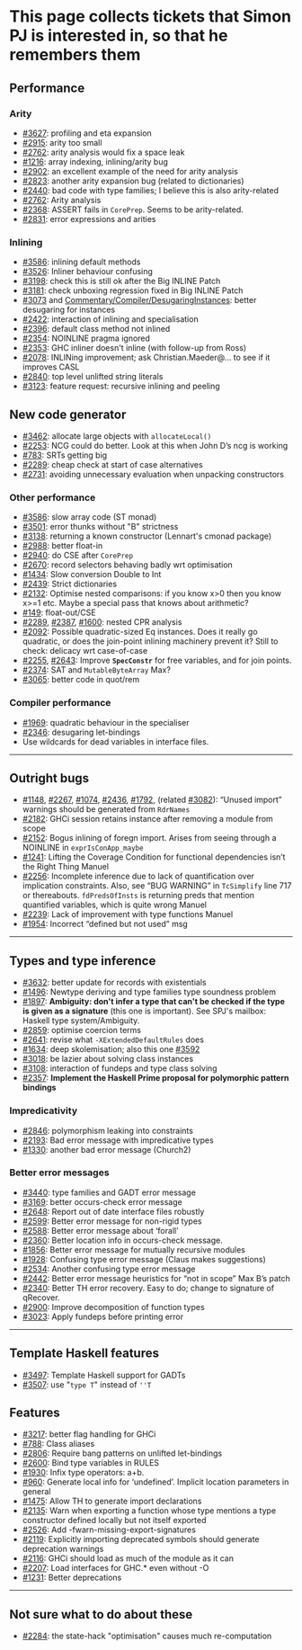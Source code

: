 # This page collects tickets that Simon PJ is interested in, so that he remembers them

## Performance

### Arity

- [\#3627](https://gitlab.haskell.org//ghc/ghc/issues/3627): profiling and eta expansion
- [\#2915](https://gitlab.haskell.org//ghc/ghc/issues/2915): arity too small
- [\#2762](https://gitlab.haskell.org//ghc/ghc/issues/2762): arity analysis would fix a space leak
- [\#1216](https://gitlab.haskell.org//ghc/ghc/issues/1216): array indexing, inlining/arity bug        
- [\#2902](https://gitlab.haskell.org//ghc/ghc/issues/2902): an excellent example of the need for arity analysis
- [\#2823](https://gitlab.haskell.org//ghc/ghc/issues/2823): another arity expansion bug (related to dictionaries)
- [\#2440](https://gitlab.haskell.org//ghc/ghc/issues/2440): bad code with type families; I believe this is also arity-related
- [\#2762](https://gitlab.haskell.org//ghc/ghc/issues/2762): Arity analysis
- [\#2368](https://gitlab.haskell.org//ghc/ghc/issues/2368): ASSERT fails in `CorePrep`.  Seems to be arity-related.
- [\#2831](https://gitlab.haskell.org//ghc/ghc/issues/2831): error expressions and arities

### Inlining

- [\#3586](https://gitlab.haskell.org//ghc/ghc/issues/3586): inlining default methods
- [\#3526](https://gitlab.haskell.org//ghc/ghc/issues/3526): Inliner behaviour confusing
- [\#3198](https://gitlab.haskell.org//ghc/ghc/issues/3198): check this is still ok after the Big INLINE Patch
- [\#3181](https://gitlab.haskell.org//ghc/ghc/issues/3181): check unboxing regression fixed in Big INLINE Patch
- [\#3073](https://gitlab.haskell.org//ghc/ghc/issues/3073) and [Commentary/Compiler/DesugaringInstances](commentary/compiler/desugaring-instances): better desugaring for instances
- [\#2422](https://gitlab.haskell.org//ghc/ghc/issues/2422): interaction of inlining and specialisation
- [\#2396](https://gitlab.haskell.org//ghc/ghc/issues/2396): default class method not inlined
- [\#2354](https://gitlab.haskell.org//ghc/ghc/issues/2354): NOINLINE pragma ignored
- [\#2353](https://gitlab.haskell.org//ghc/ghc/issues/2353): GHC inliner doesn't inline (with follow-up from Ross)
- [\#2078](https://gitlab.haskell.org//ghc/ghc/issues/2078): INLINing improvement; ask Christian.Maeder@… to see if it improves CASL
- [\#2840](https://gitlab.haskell.org//ghc/ghc/issues/2840): top level unlifted string literals
- [\#3123](https://gitlab.haskell.org//ghc/ghc/issues/3123): feature request: recursive inlining and peeling

## New code generator

- [\#3462](https://gitlab.haskell.org//ghc/ghc/issues/3462): allocate large objects with `allocateLocal()`
- [\#2253](https://gitlab.haskell.org//ghc/ghc/issues/2253): NCG could do better. Look at this when John D’s ncg is working
- [\#783](https://gitlab.haskell.org//ghc/ghc/issues/783): SRTs getting big        
- [\#2289](https://gitlab.haskell.org//ghc/ghc/issues/2289): cheap check at start of case alternatives        
- [\#2731](https://gitlab.haskell.org//ghc/ghc/issues/2731): avoiding unnecessary evaluation when unpacking constructors

### Other performance

- [\#3586](https://gitlab.haskell.org//ghc/ghc/issues/3586): slow array code (ST monad)
- [\#3501](https://gitlab.haskell.org//ghc/ghc/issues/3501): error thunks without "B" strictness
- [\#3138](https://gitlab.haskell.org//ghc/ghc/issues/3138): returning a known constructor (Lennart's cmonad package)
- [\#2988](https://gitlab.haskell.org//ghc/ghc/issues/2988): better float-in
- [\#2940](https://gitlab.haskell.org//ghc/ghc/issues/2940): do CSE after `CorePrep`
- [\#2670](https://gitlab.haskell.org//ghc/ghc/issues/2670): record selectors behaving badly wrt optimisation
- [\#1434](https://gitlab.haskell.org//ghc/ghc/issues/1434): Slow conversion Double to Int        
- [\#2439](https://gitlab.haskell.org//ghc/ghc/issues/2439): Strict dictionaries        
- [\#2132](https://gitlab.haskell.org//ghc/ghc/issues/2132): Optimise nested comparisons: if you know x\>0 then you know x\>=1 etc.  Maybe a special pass that knows about arithmetic?        
- [\#149](https://gitlab.haskell.org//ghc/ghc/issues/149): float-out/CSE        
- [\#2289](https://gitlab.haskell.org//ghc/ghc/issues/2289), [\#2387](https://gitlab.haskell.org//ghc/ghc/issues/2387), [\#1600](https://gitlab.haskell.org//ghc/ghc/issues/1600): nested CPR analysis        
- [\#2092](https://gitlab.haskell.org//ghc/ghc/issues/2092): Possible quadratic-sized Eq instances. Does it really go quadratic, or does the join-point inlining machinery prevent it?  Still to check: delicacy wrt case-of-case
- [\#2255](https://gitlab.haskell.org//ghc/ghc/issues/2255), [\#2643](https://gitlab.haskell.org//ghc/ghc/issues/2643): Improve **`SpecConstr`** for free variables, and for join points.
- [\#2374](https://gitlab.haskell.org//ghc/ghc/issues/2374): SAT and `MutableByteArray`        Max?
- [\#3065](https://gitlab.haskell.org//ghc/ghc/issues/3065): better code in quot/rem

### Compiler performance

- [\#1969](https://gitlab.haskell.org//ghc/ghc/issues/1969): quadratic behaviour in the specialiser
- [\#2346](https://gitlab.haskell.org//ghc/ghc/issues/2346): desugaring let-bindings
- Use wildcards for dead variables in interface files.

---

## Outright bugs

- [\#1148](https://gitlab.haskell.org//ghc/ghc/issues/1148), [\#2267](https://gitlab.haskell.org//ghc/ghc/issues/2267), [\#1074](https://gitlab.haskell.org//ghc/ghc/issues/1074), [\#2436](https://gitlab.haskell.org//ghc/ghc/issues/2436), [\#1792](https://gitlab.haskell.org//ghc/ghc/issues/1792), (related [\#3082](https://gitlab.haskell.org//ghc/ghc/issues/3082)): “Unused import” warnings should be generated from `RdrNames`
- [\#2182](https://gitlab.haskell.org//ghc/ghc/issues/2182): GHCi session retains instance after removing a module from scope        
- [\#2152](https://gitlab.haskell.org//ghc/ghc/issues/2152): Bogus inlining of foregn import.  Arises from seeing through a NOINLINE in `exprIsConApp_maybe`
- [\#1241](https://gitlab.haskell.org//ghc/ghc/issues/1241): Lifting the Coverage Condition for functional dependencies isn’t the Right Thing        Manuel
- [\#2256](https://gitlab.haskell.org//ghc/ghc/issues/2256): Incomplete inference due to lack of quantification over implication constraints.  Also, see “BUG WARNING” in `TcSimplify` line 717 or thereabouts.  `fdPredsOfInsts` is returning preds that mention quantified variables, which is quite wrong        Manuel
- [\#2239](https://gitlab.haskell.org//ghc/ghc/issues/2239): Lack of improvement with type functions        Manuel
- [\#1954](https://gitlab.haskell.org//ghc/ghc/issues/1954): Incorrect “defined but not used” msg        

---

## Types and type inference

- [\#3632](https://gitlab.haskell.org//ghc/ghc/issues/3632): better update for records with existentials
- [\#1496](https://gitlab.haskell.org//ghc/ghc/issues/1496): Newtype deriving and type families type soundness problem
- [\#1897](https://gitlab.haskell.org//ghc/ghc/issues/1897): **Ambiguity: don't infer a type that can't be checked if the type is given as a signature** (this one is important).  See SPJ's mailbox: Haskell type system/Ambiguity.
- [\#2859](https://gitlab.haskell.org//ghc/ghc/issues/2859): optimise coercion terms
- [\#2641](https://gitlab.haskell.org//ghc/ghc/issues/2641): revise what `-XExtendedDefaultRules` does
- [\#1634](https://gitlab.haskell.org//ghc/ghc/issues/1634): deep skolemisation; also this one [\#3592](https://gitlab.haskell.org//ghc/ghc/issues/3592)
- [\#3018](https://gitlab.haskell.org//ghc/ghc/issues/3018): be lazier about solving class instances
- [\#3108](https://gitlab.haskell.org//ghc/ghc/issues/3108): interaction of fundeps and type class solving
- [\#2357](https://gitlab.haskell.org//ghc/ghc/issues/2357): **Implement the Haskell Prime proposal for polymorphic pattern bindings**

### Impredicativity

- [\#2846](https://gitlab.haskell.org//ghc/ghc/issues/2846): polymorphism leaking into constraints
- [\#2193](https://gitlab.haskell.org//ghc/ghc/issues/2193): Bad error message with impredicative types
- [\#1330](https://gitlab.haskell.org//ghc/ghc/issues/1330): another bad error message (Church2)

### Better error messages

- [\#3440](https://gitlab.haskell.org//ghc/ghc/issues/3440): type families and GADT error message
- [\#3169](https://gitlab.haskell.org//ghc/ghc/issues/3169): better occurs-check error message
- [\#2648](https://gitlab.haskell.org//ghc/ghc/issues/2648): Report out of date interface files robustly        
- [\#2599](https://gitlab.haskell.org//ghc/ghc/issues/2599): Better error message for non-rigid types        
- [\#2588](https://gitlab.haskell.org//ghc/ghc/issues/2588): Better error message about ‘forall’        
- [\#2360](https://gitlab.haskell.org//ghc/ghc/issues/2360): Better location info in occurs-check message.        
- [\#1856](https://gitlab.haskell.org//ghc/ghc/issues/1856): Better error message for mutually recursive modules        
- [\#1928](https://gitlab.haskell.org//ghc/ghc/issues/1928): Confusing type error message (Claus makes suggestions)        
- [\#2534](https://gitlab.haskell.org//ghc/ghc/issues/2534): Another confusing type error message        
- [\#2442](https://gitlab.haskell.org//ghc/ghc/issues/2442): Better error message heuristics for “not in scope”        Max B’s patch
- [\#2340](https://gitlab.haskell.org//ghc/ghc/issues/2340): Better TH error recovery.  Easy to do; change to signature of qRecover.
- [\#2900](https://gitlab.haskell.org//ghc/ghc/issues/2900): Improve decomposition of function types
- [\#3023](https://gitlab.haskell.org//ghc/ghc/issues/3023): Apply fundeps before printing error

---

## Template Haskell features

- [\#3497](https://gitlab.haskell.org//ghc/ghc/issues/3497): Template Haskell support for GADTs
- [\#3507](https://gitlab.haskell.org//ghc/ghc/issues/3507): use "`type T`" instead of `''T`

## Features

- [\#3217](https://gitlab.haskell.org//ghc/ghc/issues/3217): better flag handling for GHCi
- [\#788](https://gitlab.haskell.org//ghc/ghc/issues/788): Class aliases        
- [\#2806](https://gitlab.haskell.org//ghc/ghc/issues/2806): Require bang patterns on unlifted let-bindings        
- [\#2600](https://gitlab.haskell.org//ghc/ghc/issues/2600): Bind type variables in RULES        
- [\#1930](https://gitlab.haskell.org//ghc/ghc/issues/1930): Infix type operators:  a+b.        
- [\#960](https://gitlab.haskell.org//ghc/ghc/issues/960): Generate local info for ‘undefined’.  Implicit location parameters in general        
- [\#1475](https://gitlab.haskell.org//ghc/ghc/issues/1475): Allow TH to generate import declarations        
- [\#2135](https://gitlab.haskell.org//ghc/ghc/issues/2135): Warn when exporting a function whose type mentions a type constructor defined locally but not itself exported        
- [\#2526](https://gitlab.haskell.org//ghc/ghc/issues/2526): Add -fwarn-missing-export-signatures        
- [\#2119](https://gitlab.haskell.org//ghc/ghc/issues/2119): Explicitly importing deprecated symbols should generate deprecation warnings        
- [\#2116](https://gitlab.haskell.org//ghc/ghc/issues/2116): GHCi should load as much of the module as it can        
- [\#2207](https://gitlab.haskell.org//ghc/ghc/issues/2207): Load interfaces for GHC.\* even without -O        
- [\#1231](https://gitlab.haskell.org//ghc/ghc/issues/1231): Better deprecations        

---

## Not sure what to do about these

- [\#2284](https://gitlab.haskell.org//ghc/ghc/issues/2284): the state-hack "optimisation" causes much re-computation
